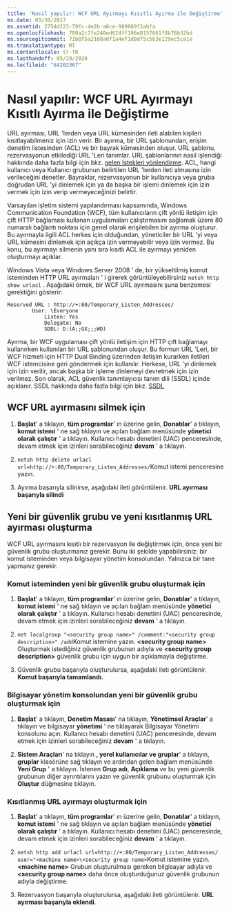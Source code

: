```yaml
---
title: 'Nasıl yapılır: WCF URL Ayırmayı Kısıtlı Ayırma ile Değiştirme'
ms.date: 03/30/2017
ms.assetid: 2754d223-79fc-4e2b-a6ce-989889f2abfa
ms.openlocfilehash: 780a2c7fe240ed624ff106e8157661f8b76b32bd
ms.sourcegitcommit: 71b8f5a2108a0f1a4ef1d8d75c5b3e129ec5ca1e
ms.translationtype: MT
ms.contentlocale: tr-TR
ms.lasthandoff: 05/29/2020
ms.locfileid: "84202367"
---
```

# <a name="how-to-replace-the-wcf-url-reservation-with-a-restricted-reservation"></a>Nasıl yapılır: WCF URL Ayırmayı Kısıtlı Ayırma ile Değiştirme

URL ayırması, URL 'lerden veya URL kümesinden ileti alabilen kişileri kısıtlayabilmeniz için izin verir. Bir ayırma, bir URL şablonundan, erişim denetim listesinden (ACL) ve bir bayrak kümesinden oluşur. URL şablonu, rezervasyonun etkilediği URL 'Leri tanımlar. URL şablonlarının nasıl işlendiği hakkında daha fazla bilgi için bkz. [gelen Istekleri yönlendirme](/windows/win32/http/routing-incoming-requests). ACL, hangi kullanıcı veya Kullanıcı grubunun belirtilen URL 'lerden ileti almasına izin verileceğini denetler. Bayraklar, rezervasyonun bir kullanıcıya veya gruba doğrudan URL 'yi dinlemek için ya da başka bir işlemi dinlemek için izin vermek için izin verip vermeyeceğinizi belirtir.  
  
 Varsayılan işletim sistemi yapılandırması kapsamında, Windows Communication Foundation (WCF), tüm kullanıcıların çift yönlü iletişim için çift HTTP bağlaması kullanan uygulamaları çalıştırmasını sağlamak üzere 80 numaralı bağlantı noktası için genel olarak erişilebilen bir ayırma oluşturur. Bu ayırmayla ilgili ACL herkes için olduğundan, yöneticiler bir URL 'yi veya URL kümesini dinlemek için açıkça izin vermeyebilir veya izin vermez. Bu konu, bu ayırmayı silmenin yanı sıra kısıtlı ACL ile ayırmayı yeniden oluşturmayı açıklar.  
  
Windows Vista veya Windows Server 2008 ' de, bir yükseltilmiş komut isteminden HTTP URL ayırmaları ' i girerek görüntüleyebilirsiniz `netsh http show urlacl` . Aşağıdaki örnek, bir WCF URL ayırmasını şuna benzemesi gerektiğini gösterir:

```
Reserved URL : http://+:80/Temporary_Listen_Addresses/  
        User: \Everyone  
            Listen: Yes  
            Delegate: No  
            SDDL: D:(A;;GX;;;WD)  
```

 Ayırma, bir WCF uygulaması çift yönlü iletişim için HTTP çift bağlamayı kullanırken kullanılan bir URL şablonundan oluşur. Bu formun URL 'Leri, bir WCF hizmeti için HTTP Dual Binding üzerinden iletişim kurarken iletileri WCF istemcisine geri göndermek için kullanılır. Herkese, URL 'yi dinlemek için izin verilir, ancak başka bir işleme dinlemeyi devretmek için izin verilmez. Son olarak, ACL güvenlik tanımlayıcısı tanım dili (SSDL) içinde açıklanır. SSDL hakkında daha fazla bilgi için bkz. [SSDL](/windows/win32/secauthz/security-descriptor-definition-language)  
  
## <a name="to-delete-the-wcf-url-reservation"></a>WCF URL ayırmasını silmek için  
  
1. **Başlat**' a tıklayın, **tüm programlar**' ın üzerine gelin, **Donatılar**' a tıklayın, **komut istemi** ' ne sağ tıklayın ve açılan bağlam menüsünde **yönetici olarak çalıştır** ' a tıklayın. Kullanıcı hesabı denetimi (UAC) penceresinde, devam etmek için izinleri sorabileceğiniz **devam** ' a tıklayın.  
  
2. `netsh http delete urlacl url=http://+:80/Temporary_Listen_Addresses/`Komut istemi penceresine yazın.  
  
3. Ayırma başarıyla silinirse, aşağıdaki ileti görüntülenir. **URL ayırması başarıyla silindi**  
  
## <a name="creating-a-new-security-group-and-new-restricted-url-reservation"></a>Yeni bir güvenlik grubu ve yeni kısıtlanmış URL ayırması oluşturma  
 WCF URL ayırmasını kısıtlı bir rezervasyon ile değiştirmek için, önce yeni bir güvenlik grubu oluşturmanız gerekir. Bunu iki şekilde yapabilirsiniz: bir komut isteminden veya bilgisayar yönetim konsolundan. Yalnızca bir tane yapmanız gerekir.  
  
### <a name="to-create-a-new-security-group-from-a-command-prompt"></a>Komut isteminden yeni bir güvenlik grubu oluşturmak için  
  
1. **Başlat**' a tıklayın, **tüm programlar**' ın üzerine gelin, **Donatılar**' a tıklayın, **komut istemi** ' ne sağ tıklayın ve açılan bağlam menüsünde **yönetici olarak çalıştır** ' a tıklayın. Kullanıcı hesabı denetimi (UAC) penceresinde, devam etmek için izinleri sorabileceğiniz **devam** ' a tıklayın.  
  
2. `net localgroup "<security group name>" /comment:"<security group description>" /add`Komut istemine yazın. **\<security group name>** Oluşturmak istediğiniz güvenlik grubunun adıyla ve **\<security group description>** güvenlik grubu için uygun bir açıklamayla değiştirme.  
  
3. Güvenlik grubu başarıyla oluşturulursa, aşağıdaki ileti görüntülenir. **Komut başarıyla tamamlandı.**  
  
### <a name="to-create-a-new-security-group-from-the-computer-management-console"></a>Bilgisayar yönetim konsolundan yeni bir güvenlik grubu oluşturmak için  
  
1. **Başlat**' a tıklayın, **Denetim Masası**' na tıklayın, **Yönetimsel Araçlar**' a tıklayın ve bilgisayar **yönetimi** ' ne tıklayarak Bilgisayar Yönetimi konsolunu açın. Kullanıcı hesabı denetimi (UAC) penceresinde, devam etmek için izinleri sorabileceğiniz **devam** ' a tıklayın.  
  
2. **Sistem Araçları**' na tıklayın **, yerel kullanıcılar ve gruplar**' a tıklayın, **gruplar** klasörüne sağ tıklayın ve ardından gelen bağlam menüsünde **Yeni Grup** ' a tıklayın. İstenen **Grup adı**, **Açıklama** ve bu yeni güvenlik grubunun diğer ayrıntılarını yazın ve güvenlik grubunu oluşturmak için **Oluştur** düğmesine tıklayın.  
  
### <a name="to-create-the-restricted-url-reservation"></a>Kısıtlanmış URL ayırmayı oluşturmak için  
  
1. **Başlat**' a tıklayın, **tüm programlar**' ın üzerine gelin, **Donatılar**' a tıklayın, **komut istemi** ' ne sağ tıklayın ve açılan bağlam menüsünde **yönetici olarak çalıştır** ' a tıklayın. Kullanıcı hesabı denetimi (UAC) penceresinde, devam etmek için izinleri sorabileceğiniz **devam** ' a tıklayın.  
  
2. `netsh http add urlacl url=http://+:80/Temporary_Listen_Addresses/ user="<machine name>\<security group name>`Komut istemine yazın. **\<machine name>** Grubun oluşturulması gereken bilgisayar adıyla ve **\<security group name>** daha önce oluşturduğunuz güvenlik grubunun adıyla değiştirme.  
  
3. Rezervasyon başarıyla oluşturulursa, aşağıdaki ileti görüntülenir. **URL ayırması başarıyla eklendi**.
